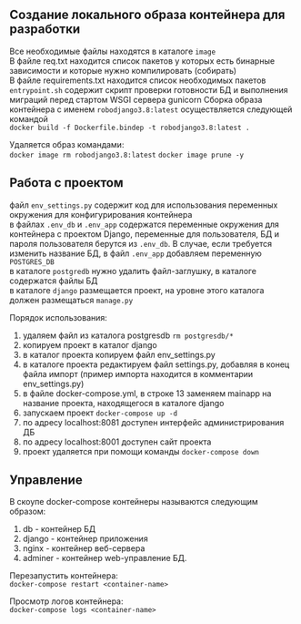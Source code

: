 ## Создание локального образа контейнера для разработки

Все необходимые файлы находятся в каталоге `image`  
В файле req.txt находится список пакетов у которых есть бинарные зависимости и которые нужно компилировать (собирать)  
В файле requirements.txt находится список необходимых пакетов  
`entrypoint.sh` содержит скрипт проверки готовности БД и выполнения миграций перед стартом WSGI сервера gunicorn
Сборка образа контейнера с именем `robodjango3.8:latest` осуществляется следующей командой  
`docker build -f Dockerfile.bindep -t robodjango3.8:latest .`

Удаляется образ командами:  
`docker image rm robodjango3.8:latest`
`docker image prune -y`

## Работа с проектом

файл `env_settings.py` содержит код для использования переменных окружения для конфигурирования контейнера  
в файлах `.env_db` и `.env_app` содержатся переменные окружения для контейнера с проектом Django, переменные для пользователя, БД и пароля пользователя берутся из `.env_db`. В случае, если требуется изменить название БД, в файл `.env_app` добавляем переменную `POSTGRES_DB`  
в каталоге `postgredb` нужно удалить файл-заглушку, в каталоге содержатся файлы БД  
в каталоге `django` размещается проект, на уровне этого каталога должен размещаться `manage.py`

Порядок использования:

1. удаляем файл из каталога postgresdb `rm postgresdb/*`
2. копируем проект в каталог django
3. в каталог проекта копируем файл env_settings.py
4. в каталоге проекта редактируем файл settings.py, добавляя в конец файла импорт (пример импорта находится в комментарии env_settings.py)
5. в файле docker-compose.yml, в строке 13 заменяем mainapp на название проекта, находящегося в каталоге django
6. запускаем проект `docker-compose up -d`
7. по адресу localhost:8081 доступен интерфейс администрирования ДБ
8. по адресу localhost:8001 доступен сайт проекта
9. проект удаляется при помощи команды `docker-compose down`

## Управление

В скоупе docker-compose контейнеры называются следующим образом:

1. db - контейнер БД
2. django - контейнер приложения
3. nginx - контейнер веб-сервера
4. adminer - контейнер web-управление БД.

Перезапустить контейнера:  
`docker-compose restart <container-name>`

Просмотр логов контейнера:  
`docker-compose logs <container-name>`
